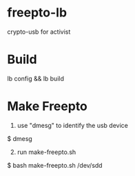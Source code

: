freepto-lb
==========

crypto-usb for activist

Build
=====

lb config && lb build

Make Freepto
============

1. use "dmesg" to identify the usb device

 $ dmesg

2. run make-freepto.sh

 $ bash make-freepto.sh /dev/sdd
